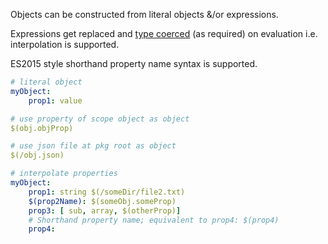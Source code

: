 Objects can be constructed from literal objects &/or expressions.

Expressions get replaced and [type coerced](../type-coercion.md) (as required) on evaluation i.e. interpolation is supported.

ES2015 style shorthand property name syntax is supported.

```yaml
# literal object
myObject:
    prop1: value

# use property of scope object as object
$(obj.objProp)

# use json file at pkg root as object
$(/obj.json) 

# interpolate properties
myObject:
    prop1: string $(/someDir/file2.txt)
    $(prop2Name): $(someObj.someProp)
    prop3: [ sub, array, $(otherProp)]
    # Shorthand property name; equivalent to prop4: $(prop4)
    prop4:
```